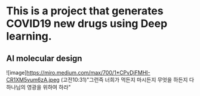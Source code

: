 # This is a project that generates COVID19 new drugs using Deep learning.
## AI molecular design

![image]https://miro.medium.com/max/700/1*CPvDjFMHI-CR1XM5vum6zA.jpeg
(고전10:31)"그런즉 너희가 먹든지 마시든지 무엇을 하든지 다 하나님의 영광을 위하여 하라"
